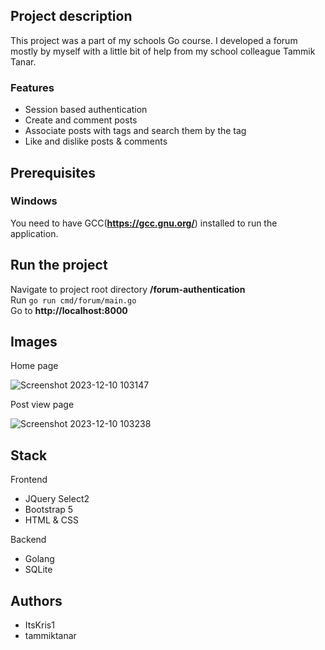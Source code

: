 ## Project description

This project was a part of my schools Go course. I developed a forum mostly by myself with a little bit of help from my school colleague Tammik Tanar.

### Features

- Session based authentication
- Create and comment posts
- Associate posts with tags and search them by the tag
- Like and dislike posts & comments

## Prerequisites

### Windows

You need to have GCC(**https://gcc.gnu.org/**) installed to run the application.

## Run the project

Navigate to project root directory **/forum-authentication**<br> Run `go run cmd/forum/main.go`<br> Go to **http://localhost:8000**

## Images
Home page

![Screenshot 2023-12-10 103147](https://github.com/ItsKris1/forum/assets/69897943/48d0094e-b87b-46fa-b3a0-9928310b5132)

Post view page


![Screenshot 2023-12-10 103238](https://github.com/ItsKris1/forum/assets/69897943/29fa26fc-e3e3-4dc2-84e0-64c1d580b42f)

## Stack
Frontend

- JQuery Select2
- Bootstrap 5
- HTML & CSS

Backend

- Golang
- SQLite

## Authors

- ItsKris1
- tammiktanar

